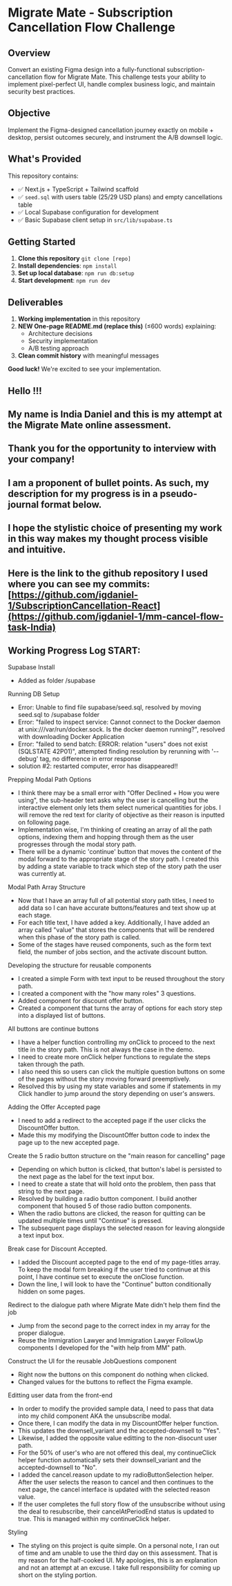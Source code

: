 # Migrate Mate - Subscription Cancellation Flow Challenge

## Overview

Convert an existing Figma design into a fully-functional subscription-cancellation flow for Migrate Mate. This challenge tests your ability to implement pixel-perfect UI, handle complex business logic, and maintain security best practices.

## Objective

Implement the Figma-designed cancellation journey exactly on mobile + desktop, persist outcomes securely, and instrument the A/B downsell logic.

## What's Provided

This repository contains:
- ✅ Next.js + TypeScript + Tailwind scaffold
- ✅ `seed.sql` with users table (25/29 USD plans) and empty cancellations table
- ✅ Local Supabase configuration for development
- ✅ Basic Supabase client setup in `src/lib/supabase.ts`

## Getting Started

1. **Clone this repository** `git clone [repo]`
2. **Install dependencies**: `npm install`
3. **Set up local database**: `npm run db:setup`
4. **Start development**: `npm run dev`

## Deliverables

1. **Working implementation** in this repository
2. **NEW One-page README.md (replace this)** (≤600 words) explaining:
   - Architecture decisions
   - Security implementation
   - A/B testing approach
3. **Clean commit history** with meaningful messages

**Good luck!** We're excited to see your implementation.

## Hello !!!
## My name is India Daniel and this is my attempt at the Migrate Mate online assessment.
## Thank you for the opportunity to interview with your company!

## I am a proponent of bullet points. As such, my description for my progress is in a pseudo-journal format below.
## I hope the stylistic choice of presenting my work in this way makes my thought process visible and intuitive.

## Here is the link to the github repository I used where you can see my commits: [https://github.com/igdaniel-1/SubscriptionCancellation-React](https://github.com/igdaniel-1/mm-cancel-flow-task-India)

## Working Progress Log START:

Supabase Install 
- Added as folder /supabase

Running DB Setup
- Error: Unable to find file supabase/seed.sql, resolved by moving seed.sql to /supabase folder
- Error: "failed to inspect service: Cannot connect to the Docker daemon at unix:///var/run/docker.sock. Is the docker daemon running?", resolved with downloading Docker Application
- Error: "failed to send batch: ERROR: relation "users" does not exist (SQLSTATE 42P01)", attempted finding resolution by rerunning with '--debug' tag, no difference in error response
- solution #2: restarted computer, error has disappeared!!

Prepping Modal Path Options
- I think there may be a small error with "Offer Declined + How you were using", the sub-header text asks why the user is cancelling but the interactive element only lets them select numerical quantities for jobs. I will remove the red text for clarity of objective as their reason is inputted on following page.
- Implementation wise, I'm thinking of creating an array of all the path options, indexing them and hopping through them as the user progresses through the modal story path.
- There will be a dynamic 'continue' button that moves the content of the modal forward to the appropriate stage of the story path. I created this by adding a state variable to track which step of the story path the user was currently at. 

Modal Path Array Structure
- Now that I have an array full of all potential story path titles, I need to add data so I can have accurate buttons/features and text show up at each stage.
- For each title text, I have added a key. Additionally, I have added an array called "value" that stores the components that will be rendered when this phase of the story path is called.
- Some of the stages have reused components, such as the form text field, the number of jobs section, and the activate discount button.

Developing the structure for reusable components
- I created a simple Form with text input to be reused throughout the story path.
- I created a component with the "how many roles" 3 questions.
- Added component for discount offer button.
- Created a component that turns the array of options for each story step into a displayed list of buttons.

All buttons are continue buttons
- I have a helper function controlling my onClick to proceed to the next title in the story path. This is not always the case in the demo.
- I need to create more onClick helper functions to regulate the steps taken through the path.
- I also need this so users can click the multiple question buttons on some of the pages without the story moving forward preemptively. 
- Resolved this by using my state variables and some if statements in my Click handler to jump around the story depending on user's answers.

Adding the Offer Accepted page 
- I need to add a redirect to the accepted page if the user clicks the DiscountOffer button.
- Made this my modifying the DiscountOffer button code to index the page up to the new accepted page.

Create the 5 radio button structure on the "main reason for cancelling" page
- Depending on which button is clicked, that button's label is persisted to the next page as the label for the text input box.
- I need to create a state that will hold onto the problem, then pass that string to the next page.
- Resolved by building a radio button component. I build another component that housed 5 of those radio button components.
- When the radio buttons are clicked, the reason for quitting can be updated multiple times until "Continue" is pressed.
- The subsequent page displays the selected reason for leaving alongside a text input box. 

Break case for Discount Accepted.
- I added the Discount accepted page to the end of my page-titles array. To keep the modal form breaking if the user tried to continue at this point, I have continue set to execute the onClose function.
- Down the line, I will look to have the "Continue" button conditionally hidden on some pages.

Redirect to the dialogue path where Migrate Mate didn't help them find the job
- Jump from the second page to the correct index in my array for the proper dialogue.
- Reuse the Immigration Lawyer and Immigration Lawyer FollowUp components I developed for the "with help from MM" path.


Construct the UI for the reusable JobQuestions component
- Right now the buttons on this component do nothing when clicked.
- Changed values for the buttons to reflect the Figma example.

Editting user data from the front-end
- In order to modify the provided sample data, I need to pass that data into my child component AKA the unsubscribe modal.
- Once there, I can modify the data in my DiscountOffer helper function.
- This updates the downsell_variant and the accepted-downsell to "Yes".
- Likewise, I added the opposite value editting to the non-disocunt user path.
- For the 50% of user's who are not offered this deal, my continueClick helper function automatically sets their downsell_variant and the accepted-downsell to "No".
- I added the cancel.reason update to my radioButtonSelection helper. After the user selects the reason to cancel and then continues to the next page, the cancel interface is updated with the selected reason value.
- If the user completes the full story flow of the unsubscribe without using the deal to resubscribe, their cancelAtPeriodEnd status is updated to true. This is managed within my continueClick helper.

Styling
- The styling on this project is quite simple. On a personal note, I ran out of time and am unable to use the third day on this assessment. That is my reason for the half-cooked UI. My apologies, this is an explanation and not an attempt at an excuse. I take full responsibility for coming up short on the styling portion.
